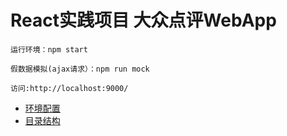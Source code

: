 # React实践项目 大众点评WebApp

```
运行环境：npm start

假数据模拟(ajax请求）：npm run mock

访问:http://localhost:9000/
```

*  [环境配置](./docs/环境配置.md)
*  [目录结构](./docs/目录结构.md)